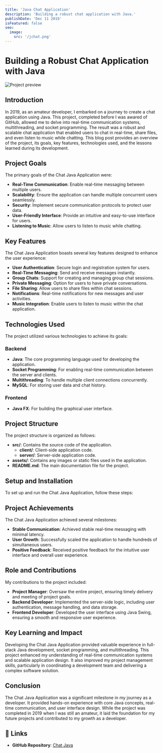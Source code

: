 ```yaml
---
title: 'Java Chat Application'
description: 'Building a robust chat application with Java.'
publishDate: 'Dec 11 2019'
isFeatured: false
seo:
  image:
    src: '/jchat.png'
---
```

# Building a Robust Chat Application with Java

![Project preview](/jchat.png)

## Introduction

In 2019, as an amateur developer, I embarked on a journey to create a chat application using Java. This project, completed before I was awared of GitHub, allowed me to delve into real-time communication systems, multithreading, and socket programming. The result was a robust and scalable chat application that enabled users to chat in real-time, share files, and even listen to music while chatting. This blog post provides an overview of the project, its goals, key features, technologies used, and the lessons learned during its development.

## Project Goals

The primary goals of the Chat Java Application were:

- **Real-Time Communication**: Enable real-time messaging between multiple users.
- **Scalability**: Ensure the application can handle multiple concurrent users seamlessly.
- **Security**: Implement secure communication protocols to protect user data.
- **User-Friendly Interface**: Provide an intuitive and easy-to-use interface for users.
- **Listening to Music**: Allow users to listen to music while chatting.

## Key Features

The Chat Java Application boasts several key features designed to enhance the user experience:

- **User Authentication**: Secure login and registration system for users.
- **Real-Time Messaging**: Send and receive messages instantly.
- **Group Chats**: Support for creating and managing group chat sessions.
- **Private Messaging**: Option for users to have private conversations.
- **File Sharing**: Allow users to share files within chat sessions.
- **Notifications**: Real-time notifications for new messages and user activities.
- **Music Integration**: Enable users to listen to music within the chat application.

## Technologies Used

The project utilized various technologies to achieve its goals:

### Backend
- **Java**: The core programming language used for developing the application.
- **Socket Programming**: For enabling real-time communication between the server and clients.
- **Multithreading**: To handle multiple client connections concurrently.
- **MySQL**: For storing user data and chat history.

### Frontend
- **Java FX**: For building the graphical user interface.

## Project Structure

The project structure is organized as follows:

- **src/**: Contains the source code of the application.
    - **client/**: Client-side application code.
    - **server/**: Server-side application code.
- **assets/**: Contains any images or static files used in the application.
- **README.md**: The main documentation file for the project.

## Setup and Installation

To set up and run the Chat Java Application, follow these steps:

## Project Achievements

The Chat Java Application achieved several milestones:

- **Stable Communication**: Achieved stable real-time messaging with minimal latency.
- **User Growth**: Successfully scaled the application to handle hundreds of simultaneous users.
- **Positive Feedback**: Received positive feedback for the intuitive user interface and overall user experience.

## Role and Contributions

My contributions to the project included:

- **Project Manager**: Oversaw the entire project, ensuring timely delivery and meeting of project goals.
- **Backend Developer**: Implemented the server-side logic, including user authentication, message handling, and data storage.
- **Frontend Developer**: Developed the user interface using Java Swing, ensuring a smooth and responsive user experience.

## Key Learning and Impact

Developing the Chat Java Application provided valuable experience in full-stack Java development, socket programming, and multithreading. This project enhanced my understanding of real-time communication systems and scalable application design. It also improved my project management skills, particularly in coordinating a development team and delivering a complex software solution.

## Conclusion

The Chat Java Application was a significant milestone in my journey as a developer. It provided hands-on experience with core Java concepts, real-time communication, and user interface design. While the project was completed in 2019 when I was still an amateur, it laid the foundation for my future projects and contributed to my growth as a developer.

## 🔗 Links
- **GitHub Repository**: [Chat Java](https://github.com/freecoderer/chat_java)
